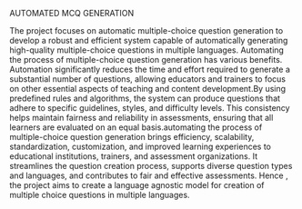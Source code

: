 AUTOMATED MCQ GENERATION

The project focuses on  automatic multiple-choice question generation to develop a robust and efficient system capable of automatically generating high-quality multiple-choice questions in multiple languages. Automating the process of multiple-choice question generation has various benefits. Automation significantly reduces the time and effort required to generate a substantial number of questions, allowing educators and trainers to focus on other essential aspects of teaching and content development.By using predefined rules and algorithms, the system can produce questions that adhere to specific guidelines, styles, and difficulty levels. This consistency helps maintain fairness and reliability in assessments, ensuring that all learners are evaluated on an equal basis.automating the process of multiple-choice question generation brings efficiency, scalability, standardization, customization, and improved learning experiences to educational institutions, trainers, and assessment organizations. It streamlines the question creation process, supports diverse question types and languages, and contributes to fair and effective assessments. Hence , the project aims to create a language agnostic model for creation of multiple choice questions in multiple languages.
